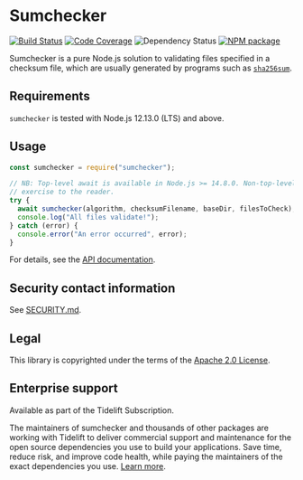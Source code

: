 # Sumchecker

[![Build
Status](https://github.com/malept/sumchecker/workflows/CI/badge.svg)](https://github.com/malept/sumchecker/actions?query=workflow%3ACI)
[![Code Coverage](https://codecov.io/gh/malept/sumchecker/branch/main/graph/badge.svg)](https://codecov.io/gh/malept/sumchecker)
![Dependency Status](https://tidelift.com/badges/github/malept/sumchecker)
[![NPM package](https://img.shields.io/npm/v/sumchecker)](https://npm.im/sumchecker)

Sumchecker is a pure Node.js solution to validating files specified in a checksum file, which are
usually generated by programs such as [`sha256sum`](https://en.wikipedia.org/wiki/Sha256sum).

## Requirements

`sumchecker` is tested with Node.js 12.13.0 (LTS) and above.

## Usage

```javascript
const sumchecker = require("sumchecker");

// NB: Top-level await is available in Node.js >= 14.8.0. Non-top-level-await syntax is left as an
// exercise to the reader.
try {
  await sumchecker(algorithm, checksumFilename, baseDir, filesToCheck);
  console.log("All files validate!");
} catch (error) {
  console.error("An error occurred", error);
}
```

For details, see the [API documentation](https://malept.github.io/sumchecker/).

## Security contact information

See [SECURITY.md](https://github.com/malept/sumchecker/blob/main/SECURITY.md).

## Legal

This library is copyrighted under the terms of the [Apache 2.0 License].

[apache 2.0 license]: http://www.apache.org/licenses/LICENSE-2.0

## Enterprise support

Available as part of the Tidelift Subscription.

The maintainers of sumchecker and thousands of other packages are working with Tidelift to deliver commercial support and maintenance for the open source dependencies you use to build your applications. Save time, reduce risk, and improve code health, while paying the maintainers of the exact dependencies you use. [Learn more](https://tidelift.com/subscription/pkg/npm-sumchecker?utm_source=npm-sumchecker&utm_medium=referral&utm_campaign=enterprise&utm_term=repo).
